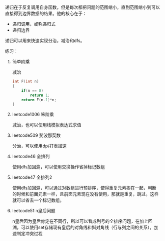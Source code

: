 递归在于反复调用自身函数，但是每次都把问题的范围缩小，直到范围缩小到可以直接得到边界数据的结果。他的核心在于：

* 递归调用，或称递归式
* 递归边界

递归可以用来快速实现分治，减治和dfs。

练习：

1. 简单阶乘

   减治

   ```c++
   int F(int n)
   {
       if(n == 0)
           return 1;
       return F(n-1)*n;
   }
   ```

2. leetcode1006 笨阶乘

   减治，也可以使用栈模拟表达式求值

3. leetcode509 斐波那契数

   分治，可以使用dp/打表加速

4. leetcode46 全排列

   使用dfs加回溯，可以使用交换操作省掉标记数组
   
5. leetcode47 全排列2
   
   使用dfs加回溯，可以通过对数组进行预排序，使得重复元素挨在一起，判断的时候和前面元素一样，且前面元素现在没有使用，那就是重复，跳过。这样就可以省去一个标记数组。
   
6. leetcode51 n皇后问题
   
   n皇后因为皇后肯定在不同行，所以可以看成列号的全排序问题，在加上回溯。可以使用set存储现有皇后的对角线和斜对角线（行与列之间的关系），加速判定冲突过程

   